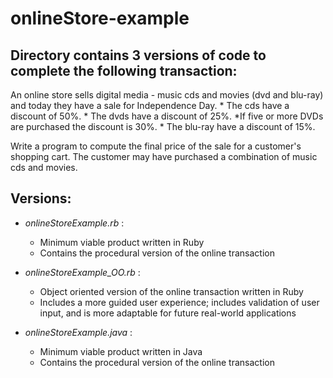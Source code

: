 # onlineStore-example

## Directory contains 3 versions of code to complete the following transaction:  

  An online store sells digital media - music cds and movies (dvd and blu-ray) and today they have a sale for Independence Day. 
    * The cds have a discount of 50%. 
    * The dvds have a discount of 25%. *If five or more DVDs are purchased the discount is 30%. 
    * The blu-ray have a discount of 15%. 

  Write a program to compute the final price of the sale for a customer's shopping cart. The customer may have purchased a combination of music cds and movies.

## Versions:

  * _onlineStoreExample.rb_ : 
    * Minimum viable product written in Ruby
    * Contains the procedural version of the online transaction
    
  * _onlineStoreExample_OO.rb_ : 
    * Object oriented version of the online transaction written in Ruby
    * Includes a more guided user experience; includes validation of user input, and is more adaptable for future real-world applications
    
  * _onlineStoreExample.java_ : 
    * Minimum viable product written in Java
    * Contains the procedural version of the online transaction
